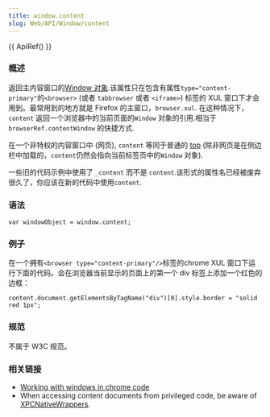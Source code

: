 ```yaml
---
title: window.content
slug: Web/API/Window/content
---
```


{{ ApiRef() }}

### 概述

返回主内容窗口的[Window 对象](zh-CN/DOM/window).该属性只在包含有属性`type="content-primary"`的`<browser>` (或者 `tabbrowser` 或者 `<iframe>`) 标签的 XUL 窗口下才会用到。最常用到的地方就是 Firefox 的主窗口，`browser.xul`. 在这种情况下，`content` 返回一个浏览器中的当前页面的`Window` 对象的引用.相当于`browserRef.contentWindow` 的快捷方式.

在一个非特权的内容窗口中 (网页), `content` 等同于普通的 [top](zh-CN/DOM/window.top) (除非网页是在侧边栏中加载的，`content`仍然会指向当前标签页中的`Window` 对象).

一些旧的代码示例中使用了 `_content` 而不是 `content`.该形式的属性名已经被废弃很久了，你应该在新的代码中使用`content`.

### 语法

```plain
var windowObject = window.content;
```

### 例子

在一个拥有`<browser type="content-primary"/>`标签的chrome XUL 窗口下运行下面的代码。会在浏览器当前显示的页面上的第一个 div 标签上添加一个红色的边框：

```plain
content.document.getElementsByTagName("div")[0].style.border = "solid red 1px";
```

### 规范

不属于 W3C 规范。

### 相关链接

- [Working with windows in chrome code](zh-CN/Working_with_windows_in_chrome_code)
- When accessing content documents from privileged code, be aware of [XPCNativeWrappers](zh-CN/XPCNativeWrapper).
